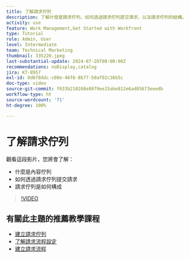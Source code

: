 ```yaml
---
title: 了解請求佇列
description: 了解什麼是請求佇列、如何透過請求佇列提交請求，以及請求佇列的結構。
activity: use
feature: Work Management,Get Started with Workfront
type: Tutorial
role: Admin, User
level: Intermediate
team: Technical Marketing
thumbnail: 335220.jpeg
last-substantial-update: 2024-07-26T00:00:00Z
recommendations: noDisplay,catalog
jira: KT-8957
exl-id: 8d6f8ddc-c08e-46f6-8b77-50af02c36b5c
doc-type: video
source-git-commit: f033b210268e8979ee15abe812e6ad85673eeedb
workflow-type: ht
source-wordcount: '71'
ht-degree: 100%

---
```


# 了解請求佇列

觀看這段影片，您將會了解：

* 什麼是內容佇列
* 如何透過請求佇列提交請求
* 請求佇列是如何構成


>[!VIDEO](https://video.tv.adobe.com/v/335220/?quality=12&learn=on)

## 有關此主題的推薦教學課程

* [建立請求佇列](/help/manage-work/request-queues/create-a-request-queue.md)
* [了解請求流程設定](/help/manage-work/request-queues/understand-settings-for-a-flow-request.md)
* [建立請求流程](/help/manage-work/request-queues/create-a-request-flow.md)

